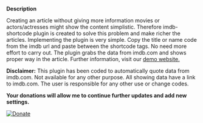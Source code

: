 <b>Description</b>

Creating an article without giving more information movies or actors/actresses might show the content simplistic. Therefore imdb-shortcode plugin is created to solve this problem and make richer the articles. Implementing the plugin is very simple. Copy the title or name code from the imdb url and paste between the shortcode tags. No need more effort to carry out. The plugin grabs the data from imdb.com and shows proper way in the article. Further information, visit our [demo website.](http://demo.pluginpress.net/shortcode-imdb/2018/11/29/shortcode-imdb/)

<b>Disclaimer:</b> This plugin has been coded to automatically quote data from imdb.com. Not available for any other purpose. All showing data have a link to imdb.com. The user is responsible for any other use or change codes.

<b>Your donations will allow me to continue further updates and add new settings.</b>

[![Donate](https://img.shields.io/badge/Donate-PayPal-green.svg)](https://www.paypal.com/cgi-bin/webscr?cmd=_s-xclick&hosted_button_id=PSMRT29N7K3CE)

